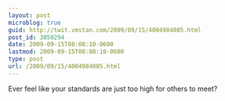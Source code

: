 ```yaml
---
layout: post
microblog: true
guid: http://twit.vmstan.com/2009/09/15/4004984085.html
post_id: 3050294
date: 2009-09-15T08:08:10-0600
lastmod: 2009-09-15T08:08:10-0600
type: post
url: /2009/09/15/4004984085.html
---
```

Ever feel like your standards are just too high for others to meet?
